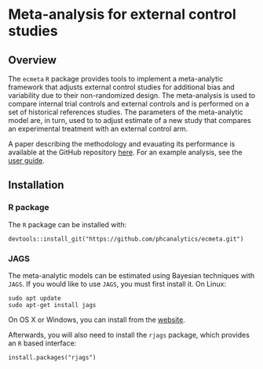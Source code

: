 # Meta-analysis for external control studies
## Overview
The `ecmeta` `R` package provides tools to implement a meta-analytic framework that adjusts external control studies for additional bias and variability due to their non-randomized design. The meta-analysis is used to compare internal trial controls and external controls and is performed on a set of historical references studies. The parameters of the meta-analytic model are, in turn, used to to adjust estimate of a new study that compares an experimental treatment with an external control arm.

A paper describing the methodology and evauating its performance is available at the GitHub repository [here](https://github.roche.com/incertid/ecmeta-manuscript). For an example analysis, see the [user guide](https://github.com/phcanalytics/ecmeta/articles/guide.html).

## Installation
### R package
The `R` package can be installed with:

```{r}
devtools::install_git("https://github.com/phcanalytics/ecmeta.git")
```

### JAGS
The meta-analytic models can be estimated using Bayesian techniques with `JAGS`. If you would like to use `JAGS`, you must first install it. On Linux:

```
sudo apt update
sudo apt-get install jags
```

On OS X or Windows, you can install from the [website](https://mcmc-jags.sourceforge.io/).

Afterwards, you will also need to install the `rjags` package, which provides an `R` based interface:

```
install.packages("rjags")
```

